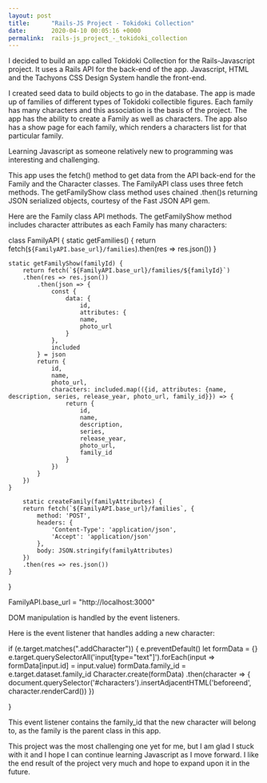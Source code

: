 ```yaml
---
layout: post
title:      "Rails-JS Project - Tokidoki Collection"
date:       2020-04-10 00:05:16 +0000
permalink:  rails-js_project_-_tokidoki_collection
---
```




I decided to build an app called Tokidoki Collection for the Rails-Javascript project.  It uses a Rails API for the back-end of the app.  Javascript, HTML and the Tachyons CSS Design System handle the front-end.

I created seed data to build objects to go in the database.  The app is made up of families of different types of Tokidoki collectible figures.  Each family has many characters and this association is the basis of the project.   The app has the ability to create a Family as well as characters.  The app also has a show page for each family, which renders a characters list for that particular family.

Learning Javascript as someone relatively new to programming was interesting and challenging.  

This app uses the fetch() method to get data from the API back-end for the Family and the Character classes. The  FamilyAPI class uses three fetch methods.  The getFamilyShow class method uses chained .then()s returning JSON serialized objects, courtesy of the Fast JSON API gem.

Here are the Family class API methods.  The getFamilyShow method includes character attributes as each Family has many characters:

class FamilyAPI {
    static getFamilies() {
        return fetch(`${FamilyAPI.base_url}/families`).then(res => res.json())
    }

    static getFamilyShow(familyId) {
        return fetch(`${FamilyAPI.base_url}/families/${familyId}`)
        .then(res => res.json())
            .then(json => { 
                const { 
                    data: { 
                        id,
                        attributes: {
                        name, 
                        photo_url
                    } 
                }, 
                included
            } = json
            return {
                id,
                name,
                photo_url,
                characters: included.map(({id, attributes: {name, description, series, release_year, photo_url, family_id}}) => {
                    return {
                        id,
                        name,
                        description,
                        series,
                        release_year,
                        photo_url,
                        family_id
                    }
                })
            }
        })
    }
		
		static createFamily(familyAttributes) {
        return fetch(`${FamilyAPI.base_url}/families`, {
            method: 'POST',
            headers: {
                'Content-Type': 'application/json',
                'Accept': 'application/json'
            },
            body: JSON.stringify(familyAttributes)
        })
        .then(res => res.json())
    }
}

FamilyAPI.base_url = "http://localhost:3000"



DOM manipulation is handled by the event listeners.

Here is the event listener that handles adding a new character:

if (e.target.matches(".addCharacter")) {
            e.preventDefault()
            let formData = {}
            e.target.querySelectorAll('input[type="text"]').forEach(input => formData[input.id] = input.value)
            formData.family_id = e.target.dataset.family_id
            Character.create(formData)
                .then(character => {
                    document.querySelector('#characters').insertAdjacentHTML('beforeend', character.renderCard())
                })
                    
}

This event listener contains the family_id that the new character will belong to, as the family is the parent class in this app.

This project was the most challenging one yet for me, but I am glad I stuck with it and I hope I can continue learning Javascript as I move forward.  I like the end result of the project very much and hope to expand upon it in the future.
				

